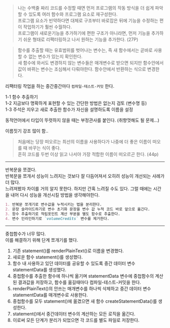 >나는 수백줄 짜리 코드를 수정할 때면 먼저 프로그램의 작동 방식을 더 쉽게 파악할 수 있도록 여러 함수와 프로그램 요소로 재구성한다.  
프로그램 요소가 빈약하다면 대체로 구조부터 바로잡은 뒤에 기능을 수정하는 편이 작업하기가 훨씬 수월하다.  
> 프로그램이 새로운기능을 추가하기에 편한 구조가 아니라면, 먼저 기능을 추가하기 쉬운 형태로 리팩터링하고 나서 원하는 기능을 추가한다. (27P)


> 함수를 추출할 때는 유효범위를 벗어나는 변수는, 즉 새 함수에서는 곧바로 사용할 수 없는 변수가 있는지 확인한다.  
> 새 함수에 와서도 변경하지 않는 변수들은 매개변수로 받으면 되지만 함수안에서 값이 바뀌는 변수는 조심해서 다뤄야한다. 
> 함수안에서 반환하는 식으로 변경한다.
> 


리팩터링 작업을 하는 중간중간마다 `컴파일-테스트-커밋` 한다.

1-1 함수 추출하기  
1-2 지금보다 명확하게 표현할 수 있는 간단한 방법은 없는지 검토 (변수명 등)  
1-3 주석은 지우고 새로 추출한 함수가 자신을 설명하도록 이름을 설정 

동적언어에서 타입이 뚜렷하지 않을 때는 부정관사를 붙인다. (취향껏해도 될 문제...)

이름짓기 강조 많이 함..
> 처음에는 당장 떠오르는 최선의 이름을 사용하다가 나중에 더 좋은 이름이 떠오를 때 바꾸는 식이 좋다.   
> 흔히 코드를 두번 이상 읽고 나서야 가장 적합한 이름이 떠오르곤 한다. (44p)
 
--- 
반복문을 쪼갰다.  
반복문을 쪼개서 성능이 느려지는 것보다 잘 다듬어져서 오히려 성능이 개선되는 사례가 더 많다.  
느려져봤자 차이를 거의 알지 못한다. 하지만 간혹 느려질 수도 있다. 그럴 때에는 시간을 내어 다시 성능을 개선시킬 방법을 생각해야한다.
```markdown
1. 반복문 쪼개기로 변수값을 누적시키는 법을 분리한다.
2. 문장 슬라이드하기로 변수 초기화 문장을 변수 값 누적 코드 바로 앞으로 옮긴다.
3. 함수 추출하기로 적립포인트 계산 부분을 별도 함수로 추출한다.
4. 변수 인라인하기로 `volumeCredits` 변수를 제거한다.
```
---
중첩함수가 너무 많다.  
이를 해결하기 위해 단계 쪼개기를 했다.
1. 기존 statement()를 renderPlainText()로 이름을 변경했다. 
2. 새로운 함수 statement()를 생성했다.
3. 함수 내 사용하고 있던 데이터를 공유할 수 있도록 중간 데이터 변수 statementData를 생성했다.
4. 중첩함수를 추출한 함수에 하나씩 옮기며 statementData 변수에 중첩함수의 계산된 결과값을 저장하고, 함수를 옮길때마다 컴파일-테스트-커밋을 한다.
5. renderPlainText()의 안쓰는 매개변수를 하나씩 삭제하고 중간 데이터 변수 statementData를 매개변수로 사용한다.
6. 중첩함수를 모두 statement()에 옮겼으면 새 함수 createStatementData()를 생성한다.
7. statement()에서 중간데이터 변수의 계산하는 모든 로직을 옮긴다.
8. 이로써 모든 단계가 분리가 되었으면 각 코드를 별도 파일로 저장한다.
